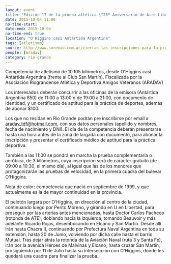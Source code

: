 ```yaml
---
layout: event 
title: "Edición 17 de la prueba atlética \"23º Aniversario de Aire Libre FM\""
date: 2015-10-04 11:00
no-time-start: 
date-end: 2015-10-04
no-time-end: true
location: "O'Higgins casi Antártida Argentina"
tags: [atletismo]
source: http://www.surenio.com.ar/cierran-las-inscripciones-para-la-prueba-mas-emblematica/
people: [aradav]
category: rio-grande
---
```


Competencia de atletismo de 10.105 kilómetros, desde O'Higgins casi Antártida Argentina (frente al Club San Martín). Fiscalizada por la Asociación Riograndense Atlética y Deportiva Amigos Veteranos (ARADAV)

Los interesados deberán concurrir a las oficinas de la emisora (Antártida Argentina 850) de 11:00 a 13:00 o de 19:00 a 21:00, con  documento de identidad, y un certificado de aptitud para la práctica de deportes, además de abonar $100.

Los que no residan en Río Grande podrán pre inscribirse por email a aradav_tdf@hotmail.com, con sus datos personales (apellido y nombres, fecha de nacimiento y DNI). El día de la competencia deberán presentarse hasta una hora antes de la zona de largada con documento, para abonar la inscripción y presentar el certificado médico de aptitud para la práctica deportiva.

También a las 11:00 se pondrá en marcha la prueba complementaria o aeróbica, de 3 kilómetros, cuya inscripción será de carácter gratuito (de 09:00 a 10:30, el mismo día), al igual que las de los menores que protagonizarán las pruebas de velocidad, en la primera cuadra del bulevar O’Higgins.

Nota de color: competencia que nació en septiembre de 1999, y que actualmente es la de mayor continuidad en la provincia.

El pelotón largará por O’Higgins, en dirección al centro de la ciudad, continuando luego por Perito Moreno, y girando en U en Libertad, para proseguir por las arterias antes mencionadas, hasta Doctor Carlos Pacheco (rotonda de ATE), doblando hacia la izquierda, tomando Beauvoir y más adelante Ricardo Rojas, desembocando en Elcano y San Martín. Desde allí irán hasta Chacra II, continuando por Prefectura Naval Argentina en toda su extensión, hasta 20 de Junio, volviendo por dicha calle hasta el barrio Mutual. Tras dejar atrás la rotonda de la Aviación Naval (ruta 3 y Santa Fe), irán por la avenida Héroes de Malvinas y Elcano, hasta cruzar San Martín, prosiguiendo por 11 de Julio hasta su intersección con O’Higgins, donde les quedará una cuadra para finalizar la prueba.